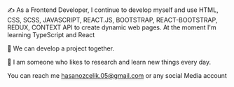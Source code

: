 

  ✍️ As a Frontend Developer, I continue to develop myself and use HTML, CSS, SCSS, JAVASCRIPT, REACT.JS, BOOTSTRAP, REACT-BOOTSTRAP, REDUX, CONTEXT API to create dynamic web pages. At the moment I'm learning TypeScript and React
  
 💪 We can develop a project together.
 
 🌙 I am someone who likes to research and learn new things every day.
 
 You can reach me hasanozcelik.05@gmail.com or any social Media account 

